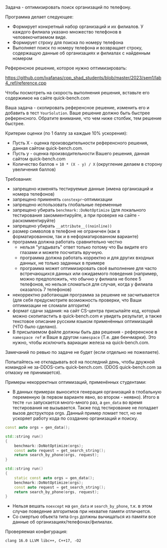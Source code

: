 Задача - оптимизировать поиск организаций по телефону.

Программа делает следующее:

* Формирует конкретный набор организаций и их филиалов. У каждого филиала указано множество телефонов в человекочитаемом виде.
* Формирует строку для поиска по номеру телефона
* Выполняет поиск по номеру телефона и возвращает строку, содержащую данные об организациях и филиалах с найденным номером

Референсное решение, которое нужно оптимизировать:

https://github.com/ivafanas/cpp_shad_students/blob/master/2023/sem1/lab4_ref/reference.cpp

Чтобы посмотреть на скорость выполнения решения, вставьте его содержимое на сайте quick-bench.com

Ваша задача - скопировать референсное решение, изменить его и добавить в тест `YourSolution`. Ваше решение должно быть быстрее референсного. Обратите внимание, что чем ниже столбик, тем решение быстрее.

Критерии оценки (по 1 баллу за каждые 10% ускорения):

* Пусть X - оценка производительности референсного решения, данная сайтом quick-bench.com.
* Пусть y - оценка производительности Вашего решения, данная сайтом quick-bench.com
* Количество баллов = `10 * (X - y) / X` (округление делаем в сторону увеличения баллов)

Требования:

* запрещено изменять тестируемые данные (имена организаций и номера телефонов)
* запрещено применять `constexpr`-оптимизации
* запрещено использовать глобальные переменные
* запрещено убирать `benchmark::DoNotOptimize` (для локального тестирования закомментируйте, а при проверке на сайте - раскомментируйте)
* запрещено убирать `__attribute__((noinline))`
* размер символов в телефоне не ограничен (как в форматированном, так и в неформатированном варианте)
* программа должна работать сравнительно честно
  * нельзя "угадывать" ответ только потому что Вы видите его глазами и можете посчитать вручную.
  * программа должна работать корректно и для других входных данных, не только заданных в примере
  * программа может оптимизировать своё выполнение для часто встречающихся данных или ожидаемого поведения (например, можно предположить, что обычно у филиала не более 5 телефонов, но нельзя сломаться для случая, когда у филиала оказалось 7 телефонов)
* некорректно работающая программа за решение не засчитывается (для себя предусмотрите возможность проверки, что Ваши оптимизации не сломали алгоритм)
* формат сдачи задания: на сайт CS-центра присылайте код, который можно скопипастить в quick-bench.com и увидеть результат, а также текстовое описание русским языком применённых оптимизаций (ЧТО было сделано).
* В присылаемом файле должны быть два решения - референсное в `namespace ref` и Ваше в другом `namespace` (Т.е. две бенчмарки). Это нужно, чтобы исключить вариации железа на quick-bench.com.

Замечаний по ревью по задаче не будет (если отдельно не пожелаете).

Попытайтесь не откладывать всё на последний день, чтобы дружной командой не за-DDOS-сить quick-bench.com. (DDOS quick-bench.com за отмазку не принимается).

Примеры некорректных оптимизаций, применённых студентами:

* В данных примерах выносится генерация организаций в глобальную переменную (в первом варианте явно, во втором - неявно). Итого в тесте `run` запускается много-много раз, а `gen_data` во время тестирования не вызывается. Также под тестирование не попадает вызов деструктора orgs. Данный пример ломает тест, но не ускоряет работу кода по созданию организаций и поиску.

``` c++
const auto orgs = gen_data();

std::string run()
{
    benchmark::DoNotOptimize(orgs);
    const auto request = get_search_string();
    return search_by_phone(orgs, request);
}
```

``` c++
std::string run()
{
    static const auto orgs = gen_data();
    benchmark::DoNotOptimize(orgs);
    const auto request = get_search_string();
    return search_by_phone(orgs, request);
}
```

* Нельзя вешать `noexcept` на `gen_data` и `search_by_phone`, т.к. в этом случае поведение алгоритмов при нехватке памяти отличается.
* Со смертью объекта типа `Orgs` должны вычищаться из памяти все данные об организациях/телефонах/филиалах.

Проверяемая конфигурация:

`clang 16.0 LLVM libc++, C++17, -O2`
